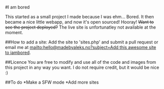#I am bored

This started as a small project I made because I was ehm... Bored. It then became a nice little webapp, and now it's open sourced! Hooray!
~~Want to see the project deployed?~~ The live site is unfortunatley not available at the moment.

##How to add a site:
Add the site to 'sites.php' and submit a pull request or email me at [mailto:hello@madebyaleks.no?subject=Add this awesome site to iambored](hello@madebyaleks.no).

##Licence
You are free to modify and use all of the code and images from this project in any way you want.
I do not require credit, but it would be nice :)

##To do
*Make a SFW mode
*Add more sites
